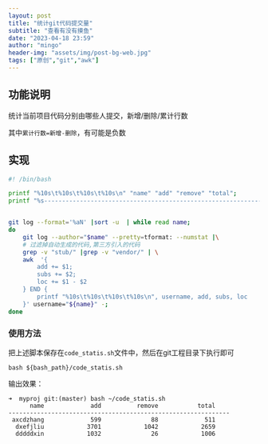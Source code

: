 ```yaml
---
layout: post
title: "统计git代码提交量"
subtitle: "查看有没有摸鱼"
date: "2023-04-18 23:59"
author: "mingo"
header-img: "assets/img/post-bg-web.jpg"
tags: ["原创","git","awk"]
---
```


## 功能说明

统计当前项目代码分别由哪些人提交，新增/删除/累计行数

其中`累计行数=新增-删除`，有可能是负数

## 实现

```bash
#! /bin/bash

printf "%10s\t%10s\t%10s\t%10s\n" "name" "add" "remove" "total";
printf "%s--------------------------------------------------------------\n" "";


git log --format='%aN' |sort -u  | while read name; 
do
    git log --author="$name" --pretty=tformat: --numstat |\
    # 过滤掉自动生成的代码,第三方引入的代码
    grep -v "stub/" |grep -v "vendor/" | \
    awk  '{ 
        add += $1; 
        subs += $2; 
        loc += $1 - $2 
    } END { 
        printf "%10s\t%10s\t%10s\t%10s\n", username, add, subs, loc 
    }' username="${name}" -;
done
```

### 使用方法

把上述脚本保存在`code_statis.sh`文件中，然后在git工程目录下执行即可

```shell
bash ${bash_path}/code_statis.sh
```

输出效果：
```shell
➜  myproj git:(master) bash ~/code_statis.sh
      name             add          remove           total
--------------------------------------------------------------
 axcdzhang             599              88             511
  dxefjliu            3701            1042            2659
  dddddxin            1032              26            1006
```